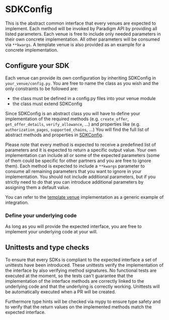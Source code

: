 # SDKConfig

This is the abstract common interface that every venues are expected to
implement. Each method will be invoked by Paradigm API by providing all
listed parameters. Each venue is free to include only needed parameters
in their own concrete implementation. All other parameters will be
consumed via `**kwargs`. A template venue is also provided as an
example for a concrete implementation.

## Configure your SDK

Each venue can provide its own configuration by inheriting SDKConfig in
`your_venue/config.py`. You are free to name the class as you wish and
the only constraints to be followed are:
- the class must be defined in a config.py files into your venue module
- the class must extend SDKConfig

Since SDKConfig is an abstract class you will have to define your
implementation of the required methods (e.g. `create_offer`,
`get_offer_details`, `verify_allowance`, ...) and properties like
(e.g. `authorization_pages`, `supported_chains`, ...) You will find the
full list of abstract methods and properties in
[SDKConfig](../sdk_commons/sdk_commons/config.py).

Please note that every method is expected to receive a predefined list
of parameters and it is expected to return a specific output value.
Your own implementation can include all or some of the expected
parameters (some of them could be specific for other partners and you
are free to ignore them). Each method is expected to include a
`**kwargs` parameter to consume all remaining parameters that you want
to ignore in your implementation. You should not include additional
parameters, but if you strictly need to do that you can introduce
additional parameters by assigning them a default value.

You can refer to the [template venue](../template/template/config.py)
implementation as a generic example of integration.

### Define your underlying code

As long as you will provide the expected interface, you are free to
implement your underlying code at your will.

## Unittests and type checks

To ensure that every SDKs is compliant to the expected interface a set
of unittests have been introduced. These unittests verify the
implementation of the interface by also verifying method signatures. No
functional tests are executed at the moment, so the tests can't
guarantee that the implementation of the interface methods are
correctly linked to the underlying code and that the underlying is
correctly working. Unittests will be automatically executed when a PR
will be created.

Furthermore type hints will be checked via mypy to ensure type safety
and to verify that the return values on the implemented methods match
the expected interface.
